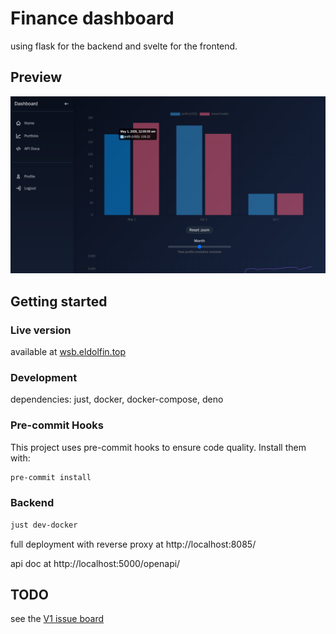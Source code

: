 # Finance dashboard

using flask for the backend and svelte for the frontend.

## Preview
![Portfolio hover graph screenshot](./tests/tests/portfolio.spec.ts-snapshots/portfolio-hover-first-chromium-linux.png)

## Getting started

### Live version

available at [wsb.eldolfin.top](https://wsb.eldolfin.top/)

### Development

dependencies: just, docker, docker-compose, deno

### Pre-commit Hooks

This project uses pre-commit hooks to ensure code quality. Install them with:

```sh
pre-commit install
```

### Backend

```sh
just dev-docker
```

full deployment with reverse proxy at http://localhost:8085/

api doc at http://localhost:5000/openapi/

## TODO

see the
[V1 issue board](https://gitea.eldolfin.top/Eldolfin/finance-plots/projects/10)
